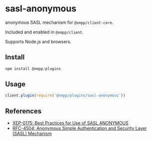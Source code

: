 # sasl-anonymous

anonymous SASL mechanism for `@xmpp/client-core`.

Included and enabled in `@xmpp/client`.

Supports Node.js and browsers.

## Install

```js
npm install @xmpp/plugins
```

## Usage

```js
client.plugin(require('@xmpp/plugins/sasl-anonymous'))
```

## References

* [XEP-0175: Best Practices for Use of SASL ANONYMOUS](https://xmpp.org/extensions/xep-0175.html)
* [RFC-4504: Anonymous Simple Authentication and Security Layer (SASL) Mechanism](https://tools.ietf.org/html/rfc4505)
